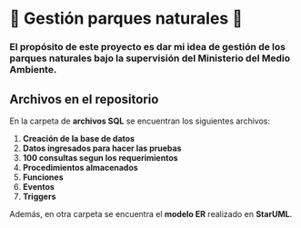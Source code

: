 # 🌳 Gestión parques naturales 🌳

### El propósito de este proyecto es dar mi idea de gestión de los parques naturales bajo la supervisión del Ministerio del Medio Ambiente.

## Archivos en el repositorio

En la carpeta de **archivos SQL** se encuentran los siguientes archivos:

1. **Creación de la base de datos**
2. **Datos ingresados para hacer las pruebas**
3. **100 consultas segun los requerimientos**
4. **Procedimientos almacenados**
5. **Funciones**
6. **Eventos**
7. **Triggers**

Además, en otra carpeta se encuentra el **modelo ER** realizado en **StarUML**.

